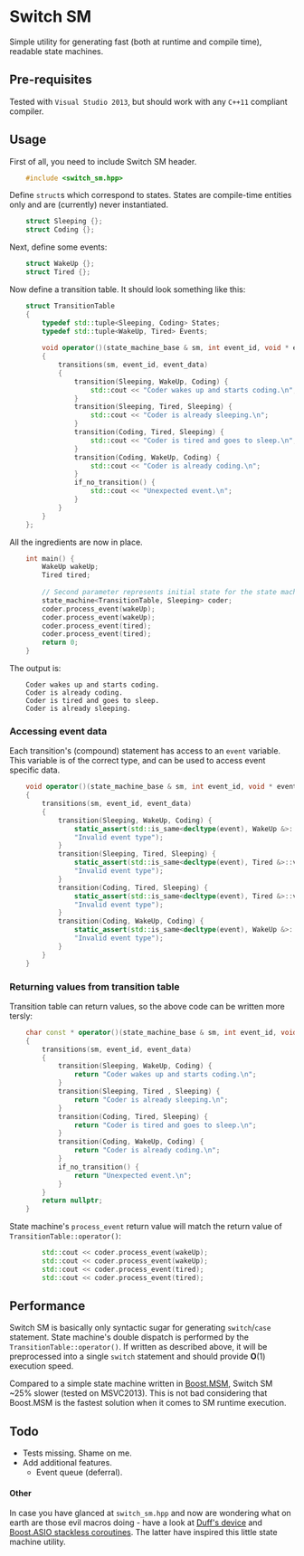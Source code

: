 # Switch SM

Simple utility for generating fast (both at runtime and compile time), readable
state machines.

## Pre-requisites

Tested with `Visual Studio 2013`, but should work with any `C++11` compliant
compiler.

## Usage

First of all, you need to include Switch SM header.

``` cpp
    #include <switch_sm.hpp>
```

Define `struct`s which correspond to states. States are compile-time entities
only and are (currently) never instantiated.

``` cpp
    struct Sleeping {};
    struct Coding {};
```

Next, define some events:

``` cpp
    struct WakeUp {};
    struct Tired {};
```
    
Now define a transition table. It should look something like this:

``` cpp
    struct TransitionTable
    {
        typedef std::tuple<Sleeping, Coding> States;
        typedef std::tuple<WakeUp, Tired> Events;
        
        void operator()(state_machine_base & sm, int event_id, void * event_data)
        {
            transitions(sm, event_id, event_data)
            {
                transition(Sleeping, WakeUp, Coding) {
                    std::cout << "Coder wakes up and starts coding.\n";
                }
                transition(Sleeping, Tired, Sleeping) {
                    std::cout << "Coder is already sleeping.\n";
                }
                transition(Coding, Tired, Sleeping) {
                    std::cout << "Coder is tired and goes to sleep.\n";
                }
                transition(Coding, WakeUp, Coding) {
                    std::cout << "Coder is already coding.\n";
                }
                if_no_transition() {
                    std::cout << "Unexpected event.\n";
                }
            }
        }
    };
```

All the ingredients are now in place.

``` cpp
    int main() {
        WakeUp wakeUp;
        Tired tired;
        
        // Second parameter represents initial state for the state machine.
        state_machine<TransitionTable, Sleeping> coder;
        coder.process_event(wakeUp);
        coder.process_event(wakeUp);
        coder.process_event(tired);
        coder.process_event(tired);
        return 0;
    }
```

The output is:

``` console
    Coder wakes up and starts coding.
    Coder is already coding.
    Coder is tired and goes to sleep.
    Coder is already sleeping.
```

### Accessing event data

Each transition's (compound) statement has access to an `event` variable.
This variable is of the correct type, and can be used to access event specific
data.

``` cpp
    void operator()(state_machine_base & sm, int event_id, void * event_data)
    {
        transitions(sm, event_id, event_data)
        {
            transition(Sleeping, WakeUp, Coding) {
                static_assert(std::is_same<decltype(event), WakeUp &>::value,
                "Invalid event type");
            }
            transition(Sleeping, Tired, Sleeping) {
                static_assert(std::is_same<decltype(event), Tired &>::value,
                "Invalid event type");
            }
            transition(Coding, Tired, Sleeping) {
                static_assert(std::is_same<decltype(event), Tired &>::value,
                "Invalid event type");
            }
            transition(Coding, WakeUp, Coding) {
                static_assert(std::is_same<decltype(event), WakeUp &>::value,
                "Invalid event type");
            }
        }
    }
```

### Returning values from transition table

Transition table can return values, so the above code can be written more tersly:

``` cpp
    char const * operator()(state_machine_base & sm, int event_id, void * event_data)
    {
        transitions(sm, event_id, event_data)
        {
            transition(Sleeping, WakeUp, Coding) {
                return "Coder wakes up and starts coding.\n";
            }
            transition(Sleeping, Tired , Sleeping) {
                return "Coder is already sleeping.\n";
            }
            transition(Coding, Tired, Sleeping) {
                return "Coder is tired and goes to sleep.\n";
            }
            transition(Coding, WakeUp, Coding) {
                return "Coder is already coding.\n";
            }
            if_no_transition() {
                return "Unexpected event.\n";
            }
        }
        return nullptr;
    }
```

State machine's `process_event` return value will match the return value of
`TransitionTable::operator()`:

``` cpp
        std::cout << coder.process_event(wakeUp);
        std::cout << coder.process_event(wakeUp);
        std::cout << coder.process_event(tired);
        std::cout << coder.process_event(tired);
```

## Performance

Switch SM is basically only syntactic sugar for generating `switch`/`case`
statement. State machine's double dispatch is performed by the
`TransitionTable::operator()`. If written as described above, it will be
preprocessed into a single `switch` statement and should provide **O**(1)
execution speed.

Compared to a simple state machine written in
[Boost.MSM](http://www.boost.org/doc/libs/release/libs/msm/doc/HTML/index.html),
Switch SM ~25% slower (tested on MSVC2013). This is not bad considering that
Boost.MSM is the fastest solution when it comes to SM runtime execution.

## Todo

* Tests missing. Shame on me.
* Add additional features.
    * Event queue (deferral).

#### Other

In case you have glanced at `switch_sm.hpp` and now are wondering what on earth
are those evil macros doing - have a look at
[Duff's device](http://en.wikipedia.org/wiki/Duff%27s_device) and [Boost.ASIO
stackless coroutines](http://www.boost.org/doc/libs/release/doc/html/boost_asio/reference/coroutine.html).
The latter have inspired this little state machine utility.



